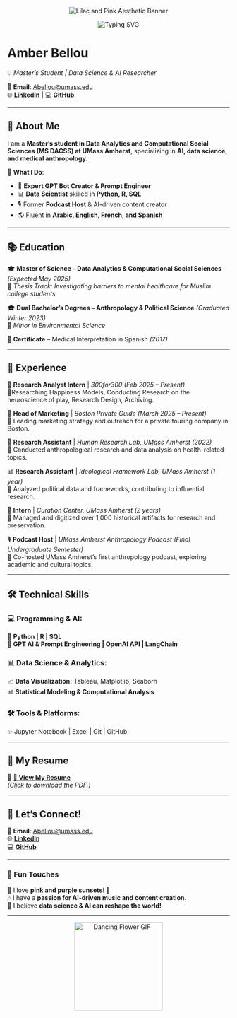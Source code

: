<!-- 🎨 Elegant Lilac & Pink Banner -->
<p align="center">
  <img src="https://user-images.githubusercontent.com/95124447/230792126-1c0a4e5e-9268-4e7a-8e76-1765c38e8dd3.png" alt="Lilac and Pink Aesthetic Banner">
</p>

<!-- ⌨️ Typing Animation -->
<p align="center">
  <img src="https://readme-typing-svg.herokuapp.com?font=Fira+Code&size=22&pause=1000&color=DA70D6&width=700&height=60&lines=Welcome+to+My+GitHub+Profile!;Master's+Student+in+Data+Science+%26+AI;GPT+Bot+Creator+%7C+Prompt+Engineer;Let's+Explore+Data+Together!" alt="Typing SVG" />
</p>

# **Amber Bellou**  
💡 *Master’s Student | Data Science & AI Researcher*  

📧 **Email**: [Abellou@umass.edu](mailto:Abellou@umass.edu)  
🌐 [**LinkedIn**](https://www.linkedin.com/in/amber-bellou-2999592b1/) | 💻 [**GitHub**](https://github.com/amberbellou)  

---

## **🌸 About Me**  
I am a **Master’s student in Data Analytics and Computational Social Sciences (MS DACSS) at UMass Amherst**, specializing in **AI, data science, and medical anthropology**.  

🌟 **What I Do**:  
- 🤖 **Expert GPT Bot Creator & Prompt Engineer**  
- 📊 **Data Scientist** skilled in **Python, R, SQL**  
- 🎙️ Former **Podcast Host** & AI-driven content creator  
- 🌎 Fluent in **Arabic, English, French, and Spanish**  

---

## **📚 Education**  
🎓 **Master of Science – Data Analytics & Computational Social Sciences** *(Expected May 2025)*  
📌 *Thesis Track: Investigating barriers to mental healthcare for Muslim college students*  

🎓 **Dual Bachelor’s Degrees – Anthropology & Political Science** *(Graduated Winter 2023)*  
📌 *Minor in Environmental Science*  

📜 **Certificate** – Medical Interpretation in Spanish *(2017)*  

---

## **💼 Experience**  

🔬 **Research Analyst Intern** | *300for300 (Feb 2025 – Present)*  
📌Researching Happiness Models, Conducting Research on the neuroscience of play, Research Design, Archiving. 

📣 **Head of Marketing** | *Boston Private Guide (March 2025 – Present)*  
📌 Leading marketing strategy and outreach for a private touring company in Boston.  

🧪 **Research Assistant** | *Human Research Lab, UMass Amherst (2022)*  
📌 Conducted anthropological research and data analysis on health-related topics.  

📊 **Research Assistant** | *Ideological Framework Lab, UMass Amherst (1 year)*  
📌 Analyzed political data and frameworks, contributing to influential research.  

🏺 **Intern** | *Curation Center, UMass Amherst (2 years)*  
📌 Managed and digitized over 1,000 historical artifacts for research and preservation.  

🎙 **Podcast Host** | *UMass Amherst Anthropology Podcast (Final Undergraduate Semester)*  
📌 Co-hosted UMass Amherst’s first anthropology podcast, exploring academic and cultural topics.  

---

## **🛠️ Technical Skills**  

### **💻 Programming & AI:**  
🚀 **Python | R | SQL**  
🤖 **GPT AI & Prompt Engineering | OpenAI API | LangChain**  

### **📊 Data Science & Analytics:**  
📈 **Data Visualization:** Tableau, Matplotlib, Seaborn  
📊 **Statistical Modeling & Computational Analysis**  

### **🛠️ Tools & Platforms:**  
✨ Jupyter Notebook | Excel | Git | GitHub  

---

## **📂 My Resume**  

📄 **[🌟 View My Resume](https://github.com/amberbellou/amberbellou/raw/main/AmberResume.pdf)**  
*(Click to download the PDF.)*  

---

## **💬 Let’s Connect!**  

📧 **Email**: [Abellou@umass.edu](mailto:Abellou@umass.edu)  
🌐 [**LinkedIn**](https://www.linkedin.com/in/amber-bellou-2999592b1/)  
💻 [**GitHub**](https://github.com/amberbellou)  

---

### **🌈 Fun Touches**  
💖 I love **pink and purple sunsets**! 🌅  
🎶 I have a **passion for AI-driven music and content creation**.  
🚀 I believe **data science & AI can reshape the world!**  

---

<p align="center">
  <img src="https://media.giphy.com/media/QvpqTCiEcwtvx6wwJK/giphy.gif" width="200" alt="Dancing Flower GIF" />
</p>
